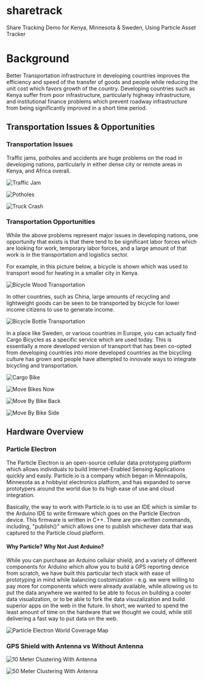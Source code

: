 # sharetrack
Share Tracking Demo for Kenya, Minnesota &amp; Sweden, Using Particle Asset Tracker

# Background

Better Transportation infrastructure in developing countries improves the efficiency and speed of the transfer of goods and people while reducing the unit cost which favors growth of the country.  Developing countries such as Kenya suffer from poor infrastructure, particularly highway infrastructure, and institutional finance problems which prevent roadway infrastructure from being significantly improved in a short time period.

## Transportation Issues & Opportunities

### Transportation Issues

Traffic jams, potholes and accidents are huge problems on the road in developing nations, particularly in either dense city or remote areas in Kenya, and Africa overall.

![Traffic Jam](/../master/images/trafficjam.jpg?raw=true "Traffic Jam")

![Potholes](/../master/images/potholes.jpg?raw=true "Potholes")

![Truck Crash](/../master/images/truckcrash.jpg?raw=true "Truck Crash")

### Transportation Opportunities

While the above problems represent major issues in developing nations, one opportunity that exists is that there tend to be significant labor forces which are looking for work, temporary labor forces, and a large amount of that work is in the transportation and logistics sector.

For example, in this picture below, a bicycle is shown which was used to transport wood for heating in a smaller city in Kenya.

![Bicycle Wood Transportation](/../master/images/bikewood.jpg?raw=true "Bicycle Wood Transportation")

In other countries, such as China, large amounts of recycling and lightweight goods can be seen to be transported by bicycle for lower income citizens to use to generate income.

![Bicycle Bottle Transportation](/../master/images/bottletransport.png?raw=true "Bicycle Bottle Transportation")

In a place like Sweden, or various countries in Europe, you can actually find Cargo Bicycles as a specific service which are used today.  This is essentially a more developed version of transport that has been co-opted from developing countries into more developed countries as the bicycling culture has grown and people have attempted to innovate ways to integrate bicycling and transportation.

![Cargo Bike](/../master/images/cargobike.png?raw=true "Cargo Bike")

![Move Bikes Now](/../master/images/movebikesnow.png?raw=true "Move Bikes Now")

![Move By Bike Back](/../master/images/movebybikeback.png?raw=true "Move By Bike Back")

![Move By Bike Side](/../master/images/movebybikeside.png?raw=true "Move By Bike Side")


## Hardware Overview ##

### Particle Electron ###

The Particle Electron is an open-source cellular data prototyping platform which allows individuals to build Internet-Enabled Sensing Applications quickly and easily.  Particle.io is a company which began in Minneapolis, Minnesota as a hobbyist electronics platform, and has expanded to serve prototypers around the world due to its high ease of use and cloud integration.

Basically, the way to work with Particle.io is to use an IDE which is similar to the Arduino IDE to write firmware which goes on the Particle Electron device.  This firmware is written in C++.  There are pre-written commands, including, "publish()" which allows one to publish whichever data that was captured to the Particle cloud platform.

#### Why Particle?  Why Not Just Arduino?  ####

While you can purchase an Arduino cellular shield, and a variety of different components for Arduino which allow you to build a GPS reporting device from scratch, we have built this particular tech stack with ease of prototyping in mind while balancing customization - e.g. we were willing to pay more for components which were already available, while allowing us to put the data anywhere we wanted to be able to focus on building a cooler data visualization, or to be able to fork the data visuzalization and build superior apps on the web in the future.  In short, we wanted to spend the least amount of time on the hardware that we thought we could, while still delivering a fast way to put data on the web.

![Particle Electron World Coverage Map](/../master/images/worldcoveragemap.png?raw=true "Particle Electron World Coverage Map")

### GPS Shield with Antenna vs Without Antenna ###

![10 Meter Clustering With Antenna](/../master/images/map10m.png?raw=true "10 Meter Clustering With Antenna")

![50 Meter Clustering With Antenna](/../master/images/map50m.png?raw=true "50 Meter Clustering With Antenna")
